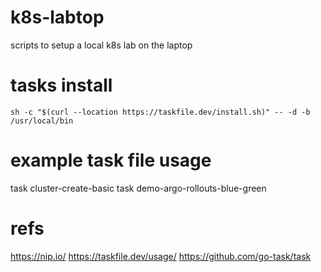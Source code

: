 # k8s-labtop
scripts to setup a local k8s lab on the laptop

# tasks install
`sh -c "$(curl --location https://taskfile.dev/install.sh)" -- -d -b /usr/local/bin`

# example task file usage
task cluster-create-basic
task demo-argo-rollouts-blue-green
# refs
https://nip.io/
https://taskfile.dev/usage/
https://github.com/go-task/task
